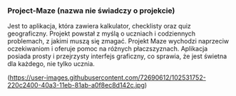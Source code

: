 ### Project-Maze (nazwa nie świadczy o projekcie)

Jest to aplikacja, która zawiera kalkulator, checklisty oraz quiz geograficzny. Projekt powstał z myślą o uczniach i codziennych problemach, z jakimi muszą się zmagać. Projekt Maze wychodzi naprzeciw oczekiwaniom i oferuje pomoc na różnych płaczszyznach. Aplikacja posiada prosty i przejrzysty interfejs graficzny, co sprawia, że jest świetna dla każdego, nie tylko ucznia.

(https://user-images.githubusercontent.com/72690612/102531752-220c2400-40a3-11eb-81ab-a0f8ec8d142c.jpg)

